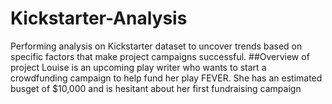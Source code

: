# Kickstarter-Analysis
Performing analysis on Kickstarter dataset to uncover trends based on specific factors that make project campaigns successful. 
##Overview of project 
Louise is an upcoming play writer who wants to start a crowdfunding campaign to help fund her play FEVER. She has an estimated busget of $10,000 and is hesitant about her first fundraising campaign
